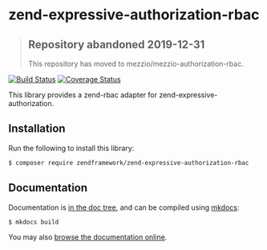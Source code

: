 # zend-expressive-authorization-rbac

> ## Repository abandoned 2019-12-31
>
> This repository has moved to mezzio/mezzio-authorization-rbac.

[![Build Status](https://secure.travis-ci.org/zendframework/zend-expressive-authorization-rbac.svg?branch=master)](https://secure.travis-ci.org/zendframework/zend-expressive-authorization-rbac)
[![Coverage Status](https://coveralls.io/repos/github/zendframework/zend-expressive-authorization-rbac/badge.svg?branch=master)](https://coveralls.io/github/zendframework/zend-expressive-authorization-rbac?branch=master)

This library provides a zend-rbac adapter for zend-expressive-authorization.

## Installation

Run the following to install this library:

```bash
$ composer require zendframework/zend-expressive-authorization-rbac
```

## Documentation

Documentation is [in the doc tree](docs/book/), and can be compiled using [mkdocs](http://www.mkdocs.org):

```bash
$ mkdocs build
```

You may also [browse the documentation online](https://docs.zendframework.com/zend-expressive-authorization-rbac/).